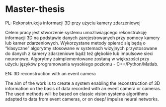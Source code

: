# Master-thesis
PL:
Rekonstrukcja informacji 3D przy użyciu kamery zdarzeniowej

Celem pracy jest stworzenie systemu umożliwiającego rekonstrukcję informacji 3D na podstawie danych zarejestrowanych przy pomocy kamery lub kamer zdarzeniowych. Wykorzystane metody opierać się będą o “klasyczne” algorytmy stosowane w systemach wizyjnych przystosowane do danych z kamery zdarzeniowe bądź też głębokie lub impulsowe sieci neuronowe. Algorytmy zaimplementowane zostaną w większości przy użyciu języków programowania wysokiego poziomu - C++/Python/Matlab.

EN:
3D reconstruction with an event camera

The aim of the work is to create a system enabling the reconstruction of 3D information on the basis of data recorded with an event camera or cameras. The used methods will be based on classic vision systems algorithms adapted to data from event cameras, or on deep/ impulse neural networks.
